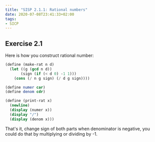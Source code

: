 ```yaml
---
title: "SISP 2.1.1: Rational numbers"
date: 2020-07-08T23:41:33+02:00
tags:
- SICP
---
```


## Exercise 2.1
Here is how you construct rational number:

<!--more-->

```scheme
(define (make-rat n d)
  (let ((g (gcd n d))
       (sign (if (< d 0) -1 1)))
    (cons (/ n g sign) (/ d g sign))))

(define numer car)
(define denom cdr)

(define (print-rat x)
  (newline)
  (display (numer x))
  (display "/")
  (display (denom x)))
```

That's it, change sign of both parts when denominator is negative, you could do that by multiplying or dividing by -1.
